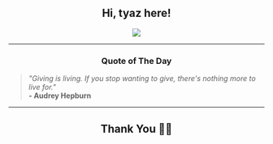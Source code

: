 <h2 align="center"> Hi, tyaz here!</h2>

<p align="center">
<a href="https://github.com/tyazx" alt="github streak"><img src="https://dvst-streak.herokuapp.com/?user=tyazx&theme=tokyonight&fire=DD472C"></a>
</p>

<hr>
<h3 align="center">Quote of The Day</h3>
<p align="center">
<blockquote>
<i>"Giving is living. If you stop wanting to give, there's nothing more to live for."</i>
<br>
<b>- Audrey Hepburn</b>
</blockquote>
</p>


<hr>
<h2 align="center">Thank You 🙏🏼</h2>
